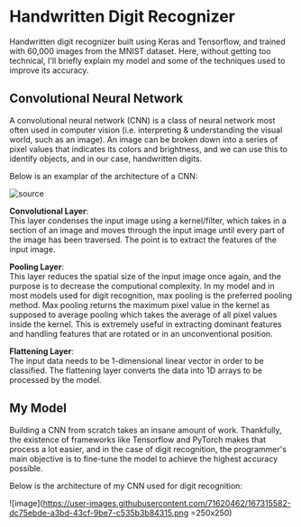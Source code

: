 # Handwritten Digit Recognizer

Handwritten digit recognizer built using Keras and Tensorflow, and trained with 60,000 images from the MNIST dataset. Here, without getting too technical, I'll briefly explain my model and some of the techniques used to improve its accuracy.

## Convolutional Neural Network
A convolutional neural network (CNN) is a class of neural network most often used in computer vision (i.e. interpreting & understanding the visual world, such as an image). An image can be broken down into a series of pixel values that indicates its colors and brightness, and we can use this to identify objects, and in our case, handwritten digits.

Below is an examplar of the architecture of a CNN:

![source](https://miro.medium.com/max/1400/1*vkQ0hXDaQv57sALXAJquxA.jpeg)

**Convolutional Layer**:  
This layer condenses the input image using a kernel/filter, which takes in a section of an image and moves through the input image until every part of the image has been traversed. The point is to extract the features of the input image.

**Pooling Layer**:  
This layer reduces the spatial size of the input image once again, and the purpose is to decrease the computional complexity. In my model and in most models used for digit recognition, max pooling is the preferred pooling method. Max pooling returns the maximum pixel value in the kernel as supposed to average pooling which takes the average of all pixel values inside the kernel. This is extremely useful in extracting dominant features and handling features that are rotated or in an unconventional position.

**Flattening Layer**:  
The input data needs to be 1-dimensional linear vector in order to be classified. The flattening layer converts the data into 1D arrays to be processed by the model.

## My Model
Building a CNN from scratch takes an insane amount of work. Thankfully, the existence of frameworks like Tensorflow and PyTorch makes that process a lot easier, and in the case of digit recognition, the programmer's main objective is to fine-tune the model to achieve the highest accuracy possible. 

Below is the architecture of my CNN used for digit recognition:  

![image](https://user-images.githubusercontent.com/71620462/167315582-dc75ebde-a3bd-43cf-9be7-c535b3b84315.png =250x250)


